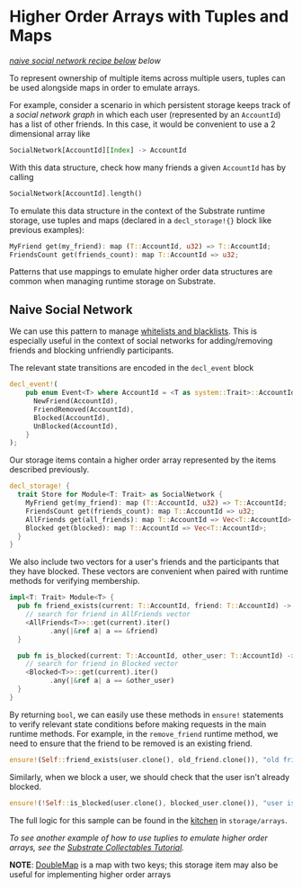 # Higher Order Arrays with Tuples and Maps
*[naive social network recipe below](#naive) below*

To represent ownership of multiple items across multiple users, tuples can be used alongside maps in order to emulate arrays.

For example, consider a scenario in which persistent storage keeps track of a *social network graph* in which each user (represented by an `AccountId`) has a list of other friends. In this case, it would be convenient to use a 2 dimensional array like

```rust
SocialNetwork[AccountId][Index] -> AccountId
```

With this data structure, check how many friends a given `AccountId` has by calling

```rust
SocialNetwork[AccountId].length()
```

To emulate this data structure in the context of the Substrate runtime storage, use tuples and maps (declared in a `decl_storage!{}` block like previous examples):

```rust
MyFriend get(my_friend): map (T::AccountId, u32) => T::AccountId;
FriendsCount get(friends_count): map T::AccountId => u32;
```

Patterns that use mappings to emulate higher order data structures are common when managing runtime storage on Substrate. 

## Naive Social Network

We can use this pattern to manage [whitelists and blacklists](https://stackoverflow.com/questions/1453285/what-is-whitelist-and-blacklist-data). This is especially useful in the context of social networks for adding/removing friends and blocking unfriendly participants.

The relevant state transitions are encoded in the `decl_event` block

```rust
decl_event!(
    pub enum Event<T> where AccountId = <T as system::Trait>::AccountId {
      NewFriend(AccountId),
      FriendRemoved(AccountId),
      Blocked(AccountId),
      UnBlocked(AccountId),
    }
);
```

Our storage items contain a higher order array represented by the items described previously. 

```rust
decl_storage! {
  trait Store for Module<T: Trait> as SocialNetwork {
    MyFriend get(my_friend): map (T::AccountId, u32) => T::AccountId;
    FriendsCount get(friends_count): map T::AccountId => u32;
    AllFriends get(all_friends): map T::AccountId => Vec<T::AccountId>;
    Blocked get(blocked): map T::AccountId => Vec<T::AccountId>;
  }
}
```

We also include two vectors for a user's friends and the participants that they have blocked. These vectors are convenient when paired with runtime methods for verifying membership.

```rust
impl<T: Trait> Module<T> {
  pub fn friend_exists(current: T::AccountId, friend: T::AccountId) -> bool {
    // search for friend in AllFriends vector
    <AllFriends<T>>::get(current).iter()
		  .any(|&ref a| a == &friend)
  }

  pub fn is_blocked(current: T::AccountId, other_user: T::AccountId) -> bool {
    // search for friend in Blocked vector
    <Blocked<T>>::get(current).iter()
		  .any(|&ref a| a == &other_user)
  }
}
```

By returning `bool`, we can easily use these methods in `ensure!` statements to verify relevant state conditions before making requests in the main runtime methods. For example, in the `remove_friend` runtime method, we need to ensure that the friend to be removed is an existing friend.

```rust
ensure!(Self::friend_exists(user.clone(), old_friend.clone()), "old friend is not a friend");
```

Similarly, when we block a user, we should check that the user isn't already blocked.

```rust
ensure!(!Self::is_blocked(user.clone(), blocked_user.clone()), "user is already blocked");
```

The full logic for this sample can be found in the [kitchen](https://github.com/substrate-developer-hub/recipes/tree/master/kitchen) in `storage/arrays`.
<!-- **TODO: update link once pushed** -->

*To see another example of how to use tuplies to emulate higher order arrays, see the [Substrate Collectables Tutorial](https://shawntabrizi.github.io/substrate-collectables-workshop/#/2/owning-multiple-kitties?id=using-tuples-to-emulate-higher-order-arrays).*

**NOTE**: [DoubleMap](https://crates.parity.io/srml_support/storage/trait.StorageDoubleMap.html) is a map with two keys; this storage item may also be useful for implementing higher order arrays